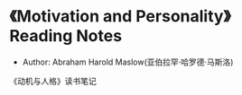 # 《Motivation and Personality》 Reading Notes
- Author: Abraham Harold Maslow(亚伯拉罕·哈罗德·马斯洛)

《动机与人格》读书笔记

